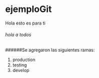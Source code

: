 # ejemploGit
Hola esto es para ti 
###### hola a todos 

######Se agregaron las siguientes ramas:

1. production
2. testing
3. develop

